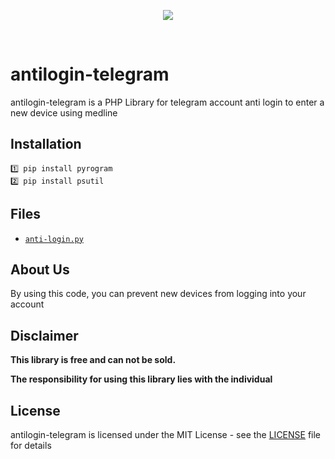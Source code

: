 <p align="center">
<a href='https://telegram.com' target="_blank">
<img src='https://thepythoncode.com/media/articles/making-a-telegram-bot-in-python.PNG'></img></a></p>
<br />

# antilogin-telegram
antilogin-telegram is a PHP Library for telegram account anti login to enter a new device using medline

## Installation
```
1️⃣ pip install pyrogram
2️⃣ pip install psutil
```
## Files
* [`anti-login.py`](https://github.com/ajcode79/antilogin-telegram/blob/master/anti-login.py)

## About Us
By using this code, you can prevent new devices from logging into your account
## Disclaimer


<b>This library is free and can not be sold.</b>


<b>The responsibility for using this library lies with the individual</b>


## License
antilogin-telegram is licensed under the MIT License - see the [LICENSE](LICENSE) file for details
